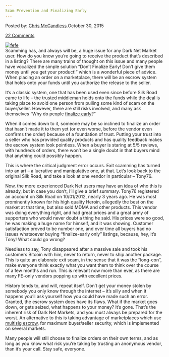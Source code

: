 ```yaml
---
Scam Prevention and Finalizing Early
---
```

<article class="post-listing post-11876 post type-post status-publish format-standard has-post-thumbnail hentry  tag-early tag-finalizing tag-prevention tag-psa tag-scam">
<div class="post-inner">
<span>Posted by: <a href="https://www.deepdotweb.com/author/chrismccandless/" title="">Chris McCandless </a></span>
<span>October 30, 2015</span>

<span><a href="https://www.deepdotweb.com/2015/10/30/scam-prevention-and-finalizing-early/#comments">22 Comments</a></span>


<p><a href="/imgs/2015/10/fefe.jpg"><img class="aligncenter size-full wp-image-11877" src="/imgs/2015/10/fefe.jpg" alt="fefe" width="630" height="363" srcset="/imgs/2015/10/fefe.jpg 630w, /imgs/2015/10/fefe-300x173.jpg 300w" sizes="(max-width: 630px) 100vw, 630px"/></a><br/>
    Scamming has, and always will be, a huge issue for any Dark Net Market user. How do you know you’re going to receive the product that’s described in a listing? There are many trains of thought on this issue and many people have vocalized the simple solution “Don’t Finalize Early! Don’t give them money until you get your product!” which is a wonderful piece of advice. When placing an order on a marketplace, there will be an escrow system that holds onto your funds until you authorize the release to the seller.</p>
<p>It’s a classic system, one that has been used even since before Silk Road came to life – the trusted middleman holds onto the funds while the deal is taking place to avoid one person from pulling some kind of scam on the buyer/seller. However, there are still risks involved, and many ask themselves “Why do people <a href="https://www.deepdotweb.com/2014/03/02/deepdotwebs-darknet-dictionary/">finalize early</a>?”</p>
<p>When it comes down to it, someone may be so inclined to finalize an order that hasn’t made it to them yet (or even worse, before the vendor even confirms the order) because of a foundation of trust. Putting your trust into a seller who has provided quality products and has quality feedback makes the escrow system look pointless. When a buyer is staring at 5/5 reviews, with hundreds of orders, there won’t be a single doubt in that buyers mind that anything could possibly happen.</p>
<p>This is where the critical judgment error occurs. Exit scamming has turned into an art &#8211; a lucrative and manipulative one, at that. Let’s look back to the original Silk Road, and take a look at one vendor in particular – Tony76.</p>
<p>Now, the more experienced Dark Net users may have an idea of who this is already, but in case you don’t, I’ll give a brief summary. Tony76 registered an account on Silk Road on 10/01/2012, nearly 3 years ago. He was most prominently known for his high quality Heroin, allegedly the best on the market at that time, but also sold MDMA and other products. This vendor was doing everything right, and had great prices and a great army of supporters who would never doubt a thing he said. His prices were so good, he was making a huge name for himself, and it was showing. Customer satisfaction proved to be number one, and over time all buyers had no issues whatsoever buying “finalize-early only” listings, because, hey, it’s Tony! What could go wrong?</p>
<p>Needless to say, Tony disappeared after a massive sale and took his customers Bitcoin with him, never to return, never to ship another package. This is quite an elaborate exit scam, in the sense that it was the “long-con”, make everyone think exactly what you want them to think over the course of a few months and run. This is relevant now more than ever, as there are many FE-only vendors popping up with excellent prices.</p>
<p>History tends to, and will, repeat itself. Don’t get your money stolen by somebody you only know through the internet – it’s silly and when it happens you’ll ask yourself how you could have made such an error. Granted, the escrow system does have its flaws. What if the market goes down, or gets seized, what happens to your money? It’s gone. That’s the inherent risk of Dark Net Markets, and you must always be prepared for the worst. An alternative to this is taking advantage of marketplaces which use <a href="https://www.deepdotweb.com/marketplace-directory/categories/multisig-and-trusted/">multisig escrow</a>, for maximum buyer/seller security, which is implemented on several markets.</p>
<p>Many people will still choose to finalize orders on their own terms, and as long as you know what risk you’re taking by trusting an anonymous vendor, than it’s your call. Stay safe, everyone.</p>
</div>
<span style="display:none"><a href="https://www.deepdotweb.com/tag/early/" rel="tag">early</a> <a href="https://www.deepdotweb.com/tag/finalizing/" rel="tag">finalizing</a> <a href="https://www.deepdotweb.com/tag/prevention/" rel="tag">prevention</a> <a href="https://www.deepdotweb.com/tag/psa/" rel="tag">psa</a> <a href="https://www.deepdotweb.com/tag/scam/" rel="tag">scam</a></span> <span style="display:none" class="updated">2015-10-30<a href="https://www.deepdotweb.com/author/chrismccandless/" title="Posts by Chris McCandless" rel="author">Chris McCandless</a></strong></div>
</div>
</article>

